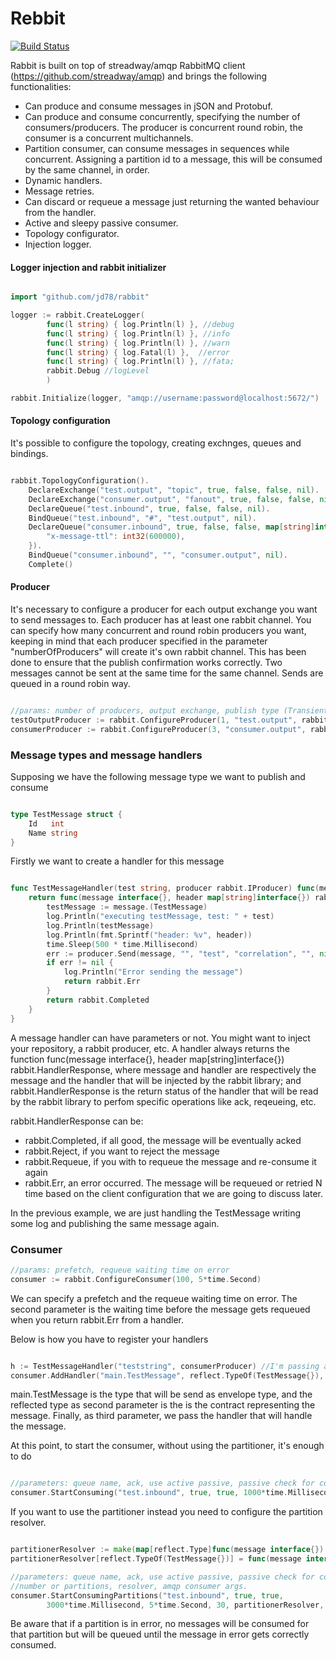 # Rebbit

[![Build Status](https://travis-ci.org/jd78/rabbit.svg?branch=master)](https://travis-ci.org/jd78/rabbit)

Rabbit is built on top of streadway/amqp RabbitMQ client (https://github.com/streadway/amqp) and brings the following functionalities:

- Can produce and consume messages in jSON and Protobuf.
- Can produce and consume concurrently, specifying the number of consumers/producers. The producer is concurrent round robin, the consumer is a concurrent multichannels.
- Partition consumer, can consume messages in sequences while concurrent. Assigning a partition id to a message, this will be consumed by the same channel, in order.
- Dynamic handlers.
- Message retries.
- Can discard or requeue a message just returning the wanted behaviour from the handler.
- Active and sleepy passive consumer.
- Topology configurator.
- Injection logger.

#### Logger injection and rabbit initializer

```go

import "github.com/jd78/rabbit"

logger := rabbit.CreateLogger(
		func(l string) { log.Println(l) }, //debug
		func(l string) { log.Println(l) }, //info
        func(l string) { log.Println(l) }, //warn
		func(l string) { log.Fatal(l) },  //error
		func(l string) { log.Println(l) }, //fata;
        rabbit.Debug //logLevel
        )

rabbit.Initialize(logger, "amqp://username:password@localhost:5672/")
```

#### Topology configuration

It's possible to configure the topology, creating exchnges, queues and bindings.

```go

rabbit.TopologyConfiguration().
    DeclareExchange("test.output", "topic", true, false, false, nil). 
    DeclareExchange("consumer.output", "fanout", true, false, false, nil).
    DeclareQueue("test.inbound", true, false, false, nil).
    BindQueue("test.inbound", "#", "test.output", nil).
    DeclareQueue("consumer.inbound", true, false, false, map[string]interface{}{
        "x-message-ttl": int32(600000),
    }).
    BindQueue("consumer.inbound", "", "consumer.output", nil).
    Complete()
```

#### Producer

It's necessary to configure a producer for each output exchange you want to send messages to. 
Each producer has at least one rabbit channel. You can specify how many concurrent and round robin producers you want, keeping in mind that each producer specified in the parameter "numberOfProducers" will create it's own rabbit channel. This has been done to ensure that the publish confirmation works correctly. Two messages cannot be sent at the same time for the same channel. Sends are queued in a round robin way.

```go

//params: number of producers, output exchange, publish type (Transient or Persistent), confirm publish
testOutputProducer := rabbit.ConfigureProducer(1, "test.output", rabbit.Transient, true)
consumerProducer := rabbit.ConfigureProducer(3, "consumer.output", rabbit.Transient, true)

```

### Message types and message handlers

Supposing we have the following message type we want to publish and consume

```go

type TestMessage struct {
	Id   int
	Name string
}

```

Firstly we want to create a handler for this message

```go

func TestMessageHandler(test string, producer rabbit.IProducer) func(message interface{}, header map[string]interface{}) rabbit.HandlerResponse {
	return func(message interface{}, header map[string]interface{}) rabbit.HandlerResponse {
		testMessage := message.(TestMessage)
		log.Println("executing testMessage, test: " + test)
		log.Println(testMessage)
		log.Println(fmt.Sprintf("header: %v", header))
		time.Sleep(500 * time.Millisecond)
		err := producer.Send(message, "", "test", "correlation", "", nil, rabbit.Json)
		if err != nil {
			log.Println("Error sending the message")
			return rabbit.Err
		}
		return rabbit.Completed
	}
}

```

A message handler can have parameters or not. You might want to inject your repository, a rabbit producer, etc.
A handler always returns the function func(message interface{}, header map[string]interface{}) rabbit.HandlerResponse, where message and handler are respectively the message and the handler that will be injected by the rabbit library; and rabbit.HandlerResponse is the return status of the handler that will be read by the rabbit library to perfom specific operations like ack, reqeueing, etc.

rabbit.HandlerResponse can be:
 - rabbit.Completed, if all good, the message will be eventually acked
 - rabbit.Reject, if you want to reject the message
 - rabbit.Requeue, if you with to requeue the message and re-consume it again
 - rabbit.Err, an error occurred. The message will be requeued or retried N time based on the client configuration that we are going to discuss later.

 In the previous example, we are just handling the TestMessage writing some log and publishing the same message again.

 ### Consumer

 ```go
//params: prefetch, requeue waiting time on error
consumer := rabbit.ConfigureConsumer(100, 5*time.Second)

 ```

 We can specify a prefetch and the requeue waiting time on error. The second parameter is the waiting time before the message gets requeued when you return rabbit.Err from a handler.

 Below is how you have to register your handlers

 ```go

h := TestMessageHandler("teststring", consumerProducer) //I'm passing a string and the producer dependency
consumer.AddHandler("main.TestMessage", reflect.TypeOf(TestMessage{}), h)

 ```

 main.TestMessage is the type that will be send as envelope type, and the reflected type as second parameter is the is the contract representing the message. Finally, as third parameter, we pass the handler that will handle the message.

 At this point, to start the consumer, without using the partitioner, it's enough to do

 ```go

//parameters: queue name, ack, use active passive, passive check for consumer interval, concurrent consumers, amqp consumer args
 consumer.StartConsuming("test.inbound", true, true, 1000*time.Millisecond, 1, nil)

 ```

If you want to use the partitioner instead you need to configure the partition resolver.

```go

partitionerResolver := make(map[reflect.Type]func(message interface{}) int64)
partitionerResolver[reflect.TypeOf(TestMessage{})] = func(message interface{}) int64 { return int64(message.(TestMessage).Id) }

//parameters: queue name, ack, use active passive, passive check for consumer interval, max time waiting on partition handler error, 
//number or partitions, resolver, amqp consumer args.
consumer.StartConsumingPartitions("test.inbound", true, true,
		3000*time.Millisecond, 5*time.Second, 30, partitionerResolver, nil)

```

Be aware that if a partition is in error, no messages will be consumed for that partition but will be queued until the message in error gets correctly consumed.